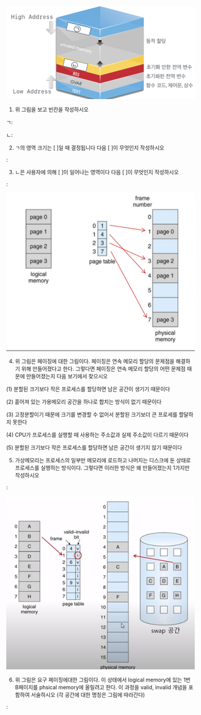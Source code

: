![프로세스](image.png)

1. 위 그림을 보고 빈칸을 작성하시오

ㄱ: 

ㄴ:

2. ㄱ의 영역 크기는 [  ]일 때 결정됩니다 다음 [  ]이 무엇인지 작성하시오

: 


3. ㄴ은 사용자에 의해 [  ]이 일어나는 영역이다 다음 [  ]이 무엇인지 작성하시오

:



![페이징](image-1.png)

4. 위 그림은 페이징에 대한 그림이다. 페이징은 연속 메모리 할당의 문제점을 해결하기 위해 만들어졌다고 한다. 그렇다면 페이징은 연속 메모리 할당의 어떤 문제점 때문에 만들어졌는지 다음 보기에서 찾으시오

(1) 분할된 크기보다 작은 프로세스를 할당하면 남은 공간이 생기기 때문이다

(2) 흩어져 있는 가용메모리 공간을 하나로 합치는 방식이 없기 때문이다

(3) 고정분할이기 때문에 크기를 변경할 수 없어서 분할된 크기보더 큰 프로세를 할달하지 못한다

(4) CPU가 프로세스를 실행할 때 사용하는 주소값과 실제 주소값이 다르기 때문이다

(5) 분할된 크기보다 작은 프로세스를 할당하면 남은 공간이 생기지 않기 때문이다



5. 가상메모리는 프로세스의 일부만 메모리에 로드하고 나머지는 디스크에 둔 상태로 프로세스를 실행하는 방식이다. 그렇다면 이러한 방식은 왜 만들어졌는지 1가지만 작성하시오

:



![요구페이징](image-2.png)


6. 위 그림은 요구 페이징에대한 그림이다. 이 상태에서 logical memory에 있는 1번 B페이지를 phsical memory에 올릴려고 한다. 이 과정을 valid, invalid 개념을 포함하여 서술하시오
(각 공간에 대한 명칭은 그림에 따라간다)

:
